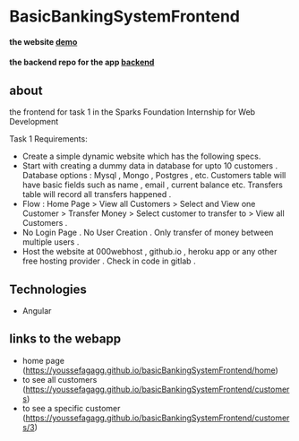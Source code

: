 # BasicBankingSystemFrontend

#### the website [demo](https://youssefagagg.github.io/basicBankingSystemFrontend/) <br>
#### the backend repo for the app [backend](https://github.com/YoussefAgagg/basicBankingSystemBackend)<br>

## about
the frontend for task 1 in the Sparks Foundation Internship for Web Development

Task 1 Requirements:
* Create a simple dynamic website which has the following specs.
* Start with creating a dummy data in database for upto 10 customers . Database options : Mysql , Mongo , Postgres , etc. Customers table will have basic fields such as name , email , current balance etc. Transfers table will record all transfers happened .
* Flow : Home Page > View all Customers > Select and View one Customer > Transfer Money > Select customer to transfer to > View all Customers .
* No Login Page . No User Creation . Only transfer of money between multiple users .
* Host the website at 000webhost , github.io , heroku app or any other free hosting provider . Check in code in gitlab .

## Technologies

* Angular


## links to the webapp
* home page (https://youssefagagg.github.io/basicBankingSystemFrontend/home)
* to see all customers (https://youssefagagg.github.io/basicBankingSystemFrontend/customers)
* to see a specific customer (https://youssefagagg.github.io/basicBankingSystemFrontend/customers/3)


